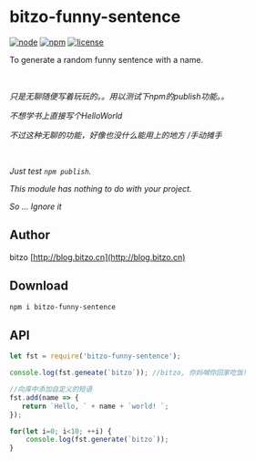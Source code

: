 # bitzo-funny-sentence

[![node](https://img.shields.io/badge/node-%3E%3D0.6-blue.svg)](https://nodejs.org/en/download/)
[![npm](https://img.shields.io/npm/v/npm.svg)](https://www.npmjs.com/package/bitzo-funny-sentence)
[![license](https://img.shields.io/github/license/mashape/apistatus.svg)]()

To generate a random funny sentence with a name.

<br>

*只是无聊随便写着玩玩的。。用以测试下npm的publish功能。。*

*不想学书上直接写个HelloWorld*

*不过这种无聊的功能，好像也没什么能用上的地方 /手动摊手*

<br>

*Just test `npm publish`.*

*This module has nothing to do with your project.*

*So ... Ignore it*

## Author

bitzo [http://blog.bitzo.cn](http://blog.bitzo.cn)

## Download

```bash
npm i bitzo-funny-sentence
```

## API

```javascript
let fst = require('bitzo-funny-sentence');

console.log(fst.geneate(`bitzo`)); //bitzo, 你妈喊你回家吃饭!

//向库中添加自定义的短语
fst.add(name => {
   return `Hello, ` + name + `world! `;
});

for(let i=0; i<10; ++i) {
    console.log(fst.generate(`bitzo`));
}

```